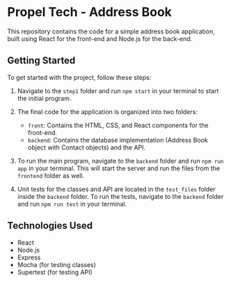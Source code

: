 # Propel Tech - Address Book

This repository contains the code for a simple address book application, built using React for the front-end and Node.js for the back-end.

## Getting Started

To get started with the project, follow these steps:

1. Navigate to the `step1` folder and run `npm start` in your terminal to start the initial program.

2. The final code for the application is organized into two folders:

   - `front`: Contains the HTML, CSS, and React components for the front-end.
   - `backend`: Contains the database implementation (Address Book object with Contact objects) and the API.

3. To run the main program, navigate to the `backend` folder and run `npm run app` in your terminal. This will start the server and run the files from the `frontend` folder as well.

4. Unit tests for the classes and API are located in the `test_files` folder inside the `backend` folder. To run the tests, navigate to the `backend` folder and run `npm run test` in your terminal.

## Technologies Used

- React
- Node.js
- Express
- Mocha (for testing classes)
- Supertest (for testing API)
